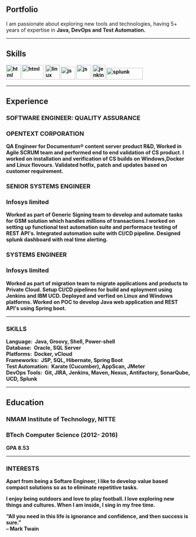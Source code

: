 ## Portfolio

I am passionate about exploring new tools and technologies, having 5+ years of expertise in <B>Java, DevOps and Test Automation.

  
---

## Skills

<p align='left'>
  <img src="https://upload.wikimedia.org/wikipedia/en/3/30/Java_programming_language_logo.svg" alt="html" width="40" height="40">
  <img src="https://upload.wikimedia.org/wikipedia/commons/e/e0/Git-logo.svg" alt="html" width="60" height="40"/>
  <img src='https://upload.wikimedia.org/wikipedia/commons/3/35/Tux.svg' alt="linux" width="40" height="40">
  <img src='https://avatars.githubusercontent.com/u/320565?s=200&v=4' height='35' width='40' alt="js">
   <img src='https://upload.wikimedia.org/wikipedia/commons/7/7e/Apache_Feather_Logo.svg' height='40' width='40' alt="js">
  <img src='https://www.jenkins.io/images/logos/jenkins/jenkins.svg' height='40' width='35' alt="jenkins">
  <img src="https://upload.wikimedia.org/wikipedia/commons/f/f8/Splunk_logo.png" alt="splunk" width="100" height="32"/>
</p>

---

## Experience

### **SOFTWARE ENGINEER: QUALITY ASSURANCE**
### OPENTEXT CORPORATION

QA Engineer for Documentum® content server product R&D, Worked in Agile SCRUM team and performed end to end validation of CS product. I worked on installation and verification of CS builds on Windows,Docker and Linux flovours. Validated hotfix, patch and updates based on customer requirement.

### **SENIOR SYSTEMS ENGINEER**
### Infosys limited

Worked as part of Generic Signing team to develop and automate tasks for GSM solution which handles millions of transactions.I worked on setting up functional test automation suite and performace testing of REST API's. Integrated automation suite with CI/CD pipeline. Designed splunk dashboard with real time alerting.

### **SYSTEMS ENGINEER**
### Infosys limited

Worked as part of migration team to migrate applications and products to Private Cloud. Setup CI/CD pipelines for build and eployment using Jenkins and IBM UCD. Deployed and verfied on Linux and Windows platforms. Worked on POC to develop Java web application and REST API's using Spring boot.

---
### **SKILLS**

Language:&nbsp; Java, Groovy, Shell, Power-shell<BR>
Database:&nbsp; Oracle, SQL Server<BR>
Platforms:&nbsp; Docker, vCloud<BR>
Frameworks:&nbsp; JSP, SQL, Hibernate, Spring Boot<BR>
Test Automation:&nbsp; Karate (Cucumber), AppScan, JMeter<BR>
DevOps Tools:&nbsp; Git, JIRA, Jenkins, Maven, Nexus, Antifactory, SonarQube, UCD, Splunk<BR>
  
---  

## Education

### **NMAM Institute of Technology, NITTE**
### BTech Computer Science (2012- 2016)
GPA 8.53

---

### INTERESTS
Apart from being a Softare Engineer, I like to develop value based compact solutions so as to eliminate repetitive tasks.

I enjoy being outdoors and love to play football. I love exploring new things and cultures. When I am inside, I sing in my free time.

“All you need in this life is ignorance and confidence, and then success is sure.”<BR>
– Mark Twain

  
  
